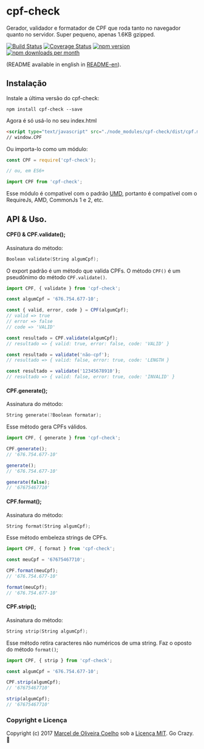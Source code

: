 # cpf-check
Gerador, validador e formatador de CPF que roda tanto no navegador quanto no servidor. Super pequeno, apenas 1.6KB gzipped.

[![Build Status](https://travis-ci.org/flasd/cpf-check.svg?branch=master)](https://travis-ci.org/husscode/cpf-check) 
[![Coverage Status](https://coveralls.io/repos/github/flasd/cpf-check/badge.svg?branch=master)](https://coveralls.io/github/husscode/cpf-check?branch=master) 
[![npm version](https://badge.fury.io/js/cpf-check.svg)](https://www.npmjs.com/package/cpf-check) 
[![npm downloads per month](https://img.shields.io/npm/dm/cpf-check.svg)](https://www.npmjs.com/package/cpf-check)

(README available in english in [README-en](https://github.com/husscode/cpf-check/blob/master/README-en.md)).
## Instalação
Instale a última versão do cpf-check:
```
npm install cpf-check --save
```
Agora é só usá-lo no seu index.html
```html
<script type="text/javascript" src="./node_modules/cpf-check/dist/cpf.min.js"></script>
// window.CPF
```
Ou importa-lo como um módulo:
```javascript
const CPF = require('cpf-check');

// ou, em ES6+

import CPF from 'cpf-check';
```
Esse módulo é compativel com o padrão [UMD](https://github.com/umdjs/umd), portanto é compatível com o RequireJs, AMD, CommonJs 1 e 2, etc.

## API & Uso.
#### CPF() & CPF.validate();
Assinatura do método:
```c
Boolean validate(String algumCpf);
```
O export padrão é um método que valida CPFs. O método `CPF()` é um pseudônimo do método `CPF.validate()`.
```javascript
import CPF, { validate } from 'cpf-check';

const algumCpf = '676.754.677-10';

const { valid, error, code } = CPF(algumCpf);
// valid => true
// error => false
// code => 'VALID'

const resultado = CPF.validate(algumCpf);
// resultado => { valid: true, error: false, code: 'VALID' }

const resultado = validate('não-cpf');
// resultado => { valid: false, error: true, code: 'LENGTH }

const resultado = validate('12345678910');
// resultado => { valid: false, error: true, code: 'INVALID' }
```


#### CPF.generate();
Assinatura do método:
```c
String generate(?Boolean formatar);
```
Esse método gera CPFs válidos.

```javascript
import CPF, { generate } from 'cpf-check';

CPF.generate();
// '676.754.677-10'

generate();
// '676.754.677-10'

generate(false);
// '67675467710'
```

#### CPF.format();
Assinatura do método:
```c
String format(String algumCpf);
```
Esse método embeleza strings de CPFs.
```javascript
import CPF, { format } from 'cpf-check';

const meuCpf = '67675467710';

CPF.format(meuCpf);
// '676.754.677-10'

format(meuCpf);
// '676.754.677-10'
```

#### CPF.strip();
Assinatura do método:
```c
String strip(String algumCpf);
```
Esse método retira caracteres não numéricos de uma string. Faz o oposto do método `format()`;
```javascript
import CPF, { strip } from 'cpf-check';

const algumCpf = '676.754.677-10';

CPF.strip(algumCpf);
// '67675467710'

strip(algumCpf);
// '67675467710'
```

### Copyright e Licença

Copyright (c) 2017 [Marcel de Oliveira Coelho](https://github.com/husscode) sob a [Licença MIT](https://github.com/husscode/cpf-check/blob/master/LICENSE.md). Go Crazy. :rocket:
